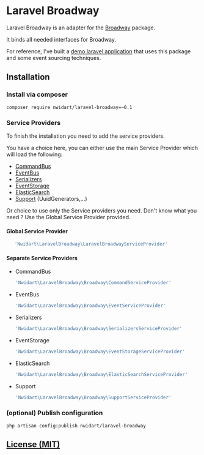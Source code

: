 # Laravel Broadway

Laravel Broadway is an adapter for the [Broadway](https://github.com/qandidate-labs/broadway/) package.

It binds all needed interfaces for Broadway.

For reference, I've built a [demo laravel application](https://github.com/nWidart/Laravel-Broadway-Demo) that uses this package and some event sourcing techniques. 

## Installation

### Install via composer

```
composer require nwidart/laravel-broadway=~0.1
```

### Service Providers

To finish the installation you need to add the service providers. 

You have a choice here, you can either use the main Service Provider which will load the following:
 
- [CommandBus](https://github.com/nWidart/Laravel-broadway/blob/master/src/Nwidart/LaravelBroadway/Broadway/CommandServiceProvider.php)
- [EventBus](https://github.com/nWidart/Laravel-broadway/blob/master/src/Nwidart/LaravelBroadway/Broadway/EventServiceProvider.php)
- [Serializers](https://github.com/nWidart/Laravel-broadway/blob/master/src/Nwidart/LaravelBroadway/Broadway/SerializersServiceProvider.php)
- [EventStorage](https://github.com/nWidart/Laravel-broadway/blob/master/src/Nwidart/LaravelBroadway/Broadway/EventStorageServiceProvider.php)
- [ElasticSearch](https://github.com/nWidart/Laravel-broadway/blob/master/src/Nwidart/LaravelBroadway/Broadway/ElasticSearchServiceProvider.php)
- [Support](https://github.com/nWidart/Laravel-broadway/blob/master/src/Nwidart/LaravelBroadway/Broadway/SupportServiceProvider.php) (UuidGenerators,...)

Or choice to use only the Service providers you need. Don't know what you need ? Use the Global Service Provider provided.

#### Global Service Provider
 
 ``` php
    'Nwidart\LaravelBroadway\LaravelBroadwayServiceProvider'
 ```

#### Separate Service Providers
 
 - CommandBus
 
    ``` php
    'Nwidart\LaravelBroadway\Broadway\CommandServiceProvider'
    ```
    
- EventBus

    ``` php
    'Nwidart\LaravelBroadway\Broadway\EventServiceProvider'
    ```

- Serializers

    ``` php
    'Nwidart\LaravelBroadway\Broadway\SerializersServiceProvider'
    ```

- EventStorage

    ``` php
    'Nwidart\LaravelBroadway\Broadway\EventStorageServiceProvider'
    ```

- ElasticSearch

    ``` php
    'Nwidart\LaravelBroadway\Broadway\ElasticSearchServiceProvider'
    ```

- Support

    ``` php
    'Nwidart\LaravelBroadway\Broadway\SupportServiceProvider'
    ```

### (optional) Publish configuration


```
php artisan config:publish nwidart/laravel-broadway
```


## [License (MIT)](/LICENSE.md)
